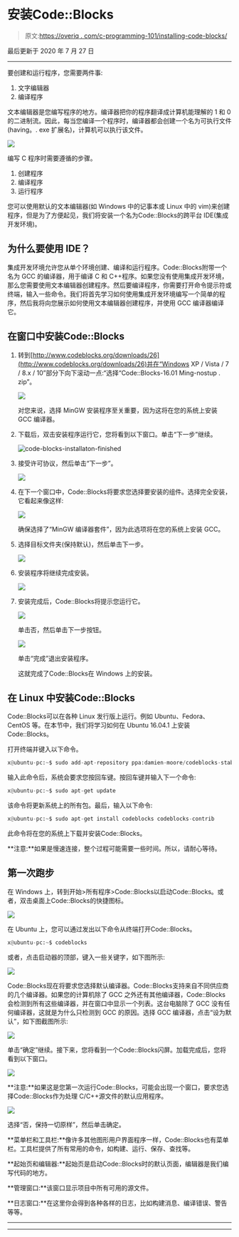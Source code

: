 # 安装Code::Blocks

> 原文:[https://overiq . com/c-programming-101/installing-code-blocks/](https://overiq.com/c-programming-101/installing-code-blocks/)

最后更新于 2020 年 7 月 27 日

* * *

要创建和运行程序，您需要两件事:

1.  文字编辑器
2.  编译程序

文本编辑器是您编写程序的地方。编译器把你的程序翻译成计算机能理解的 1 和 0 的二进制流。因此，每当您编译一个程序时，编译器都会创建一个名为可执行文件(having。. exe 扩展名)，计算机可以执行该文件。

![](img/aed45ad6bbc24a151603f0d8c729f260.png)

编写 C 程序时需要遵循的步骤。

1.  创建程序
2.  编译程序
3.  运行程序

您可以使用默认的文本编辑器(如 Windows 中的记事本或 Linux 中的 vim)来创建程序，但是为了方便起见，我们将安装一个名为Code::Blocks的跨平台 IDE(集成开发环境)。

## 为什么要使用 IDE？

集成开发环境允许您从单个环境创建、编译和运行程序。Code::Blocks附带一个名为 GCC 的编译器，用于编译 C 和 C++程序。如果您没有使用集成开发环境，那么您需要使用文本编辑器创建程序。然后要编译程序，你需要打开命令提示符或终端，输入一些命令。我们将首先学习如何使用集成开发环境编写一个简单的程序，然后我将向您展示如何使用文本编辑器创建程序，并使用 GCC 编译器编译它。

## 在窗口中安装Code::Blocks

1.  转到[http://www.codeblocks.org/downloads/26](http://www.codeblocks.org/downloads/26)并在“Windows XP / Vista / 7 / 8.x / 10”部分下向下滚动一点:“选择“Code::Blocks-16.01 Ming-nostup . zip”。

    ![](img/497d95f795fa04b8fb52b055c12cf53f.png)

    对您来说，选择 MinGW 安装程序至关重要，因为这将在您的系统上安装 GCC 编译器。

2.  下载后，双击安装程序运行它，您将看到以下窗口。单击“下一步”继续。

    ![code-blocks-installaton-finished](img/5508c2f6dc7c8bf3d477c9e54b592e56.png "Dust in the wind")

3.  接受许可协议，然后单击“下一步”。

    ![](img/ddaf6db82d2c89f1a39ac2ffb1870207.png)

4.  在下一个窗口中，Code::Blocks将要求您选择要安装的组件。选择完全安装，它看起来像这样:

    ![](img/1f2463ff850a5ae0e104218108464cbb.png)

    确保选择了“MinGW 编译器套件”，因为此选项将在您的系统上安装 GCC。

5.  选择目标文件夹(保持默认)，然后单击下一步。

    ![](img/3c00245997fc9911e3da35e2ff09efa1.png)

6.  安装程序将继续完成安装。

    ![](img/a6f4450a0da7587a1336fb54b54c0d34.png)

7.  安装完成后，Code::Blocks将提示您运行它。

    ![](img/2a67283caa57bb164906dfa81567f886.png)

    单击否，然后单击下一步按钮。

    ![](img/9775573e22f04958861f23e92a4e91b6.png)

    单击“完成”退出安装程序。

    这就完成了Code::Blocks在 Windows 上的安装。

## 在 Linux 中安装Code::Blocks

Code::Blocks可以在各种 Linux 发行版上运行。例如 Ubuntu、Fedora、CentOS 等。在本节中，我们将学习如何在 Ubuntu 16.04.1 上安装Code::Blocks。

打开终端并键入以下命令。

```py
x@ubuntu-pc:~$ sudo add-apt-repository ppa:damien-moore/codeblocks-stable

```

输入此命令后，系统会要求您按回车键。按回车键并输入下一个命令:

```py
x@ubuntu-pc:~$ sudo apt-get update

```

该命令将更新系统上的所有包。最后，输入以下命令:

```py
x@ubuntu-pc:~$ sudo apt-get install codeblocks codeblocks-contrib

```

此命令将在您的系统上下载并安装Code::Blocks。

**注意:**如果是慢速连接，整个过程可能需要一些时间。所以，请耐心等待。

## 第一次跑步

在 Windows 上，转到开始>所有程序>Code::Blocks以启动Code::Blocks。或者，双击桌面上Code::Blocks的快捷图标。

![](img/6afa20bf12b0470446f7eebb55b3f1ea.png)

在 Ubuntu 上，您可以通过发出以下命令从终端打开Code::Blocks。

```py
x@ubuntu-pc:~$ codeblocks

```

或者，点击启动器的顶部，键入一些关键字，如下图所示:

![](img/67488d34dbb129b801333a1e47f116a4.png)

Code::Blocks现在将要求您选择默认编译器。Code::Blocks支持来自不同供应商的几个编译器。如果您的计算机除了 GCC 之外还有其他编译器，Code::Blocks会检测到所有这些编译器，并在窗口中显示一个列表。这台电脑除了 GCC 没有任何编译器，这就是为什么只检测到 GCC 的原因。选择 GCC 编译器，点击“设为默认”，如下图截图所示:

![](img/931566e0a048367cf840c09bdfed2409.png)

单击“确定”继续。接下来，您将看到一个Code::Blocks闪屏。加载完成后，您将看到以下窗口。

![](img/6243a736ed31201a7073ab7395acca90.png)

**注意:**如果这是您第一次运行Code::Blocks，可能会出现一个窗口，要求您选择Code::Blocks作为处理 C/C++源文件的默认应用程序。

![](img/c8992f00c5e731848391eaca2c024446.png)

选择“否，保持一切原样”，然后单击确定。

**菜单栏和工具栏:**像许多其他图形用户界面程序一样，Code::Blocks也有菜单栏。工具栏提供了所有常用的命令，如构建、运行、保存、查找等。

**起始页和编辑器:**起始页是启动Code::Blocks时的默认页面，编辑器是我们编写代码的地方。

**管理窗口:**该窗口显示项目中所有可用的源文件。

**日志窗口:**在这里你会得到各种各样的日志，比如构建消息、编译错误、警告等等。

* * *

* * *